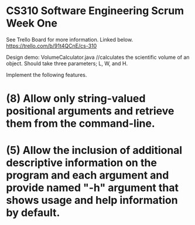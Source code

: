 # CS310 Software Engineering Scrum Week One

See Trello Board for more information. Linked below.
https://trello.com/b/91t4QCnE/cs-310 

Design demo:  VolumeCalculator.java //calculates the scientific volume of an object. Should take three parameters; L, W, and H.

Implement the following features.

# (8) Allow only string-valued positional arguments and retrieve them from the command-line.

# (5) Allow the inclusion of additional descriptive information on the program and each argument and provide named "-h" argument that shows usage and help information by default.
